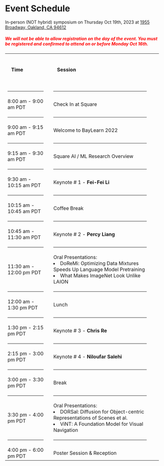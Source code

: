 # Event Schedule
In-person (NOT hybrid) symposium on Thursday Oct 19th, 2023 at 
[1955 Broadway, Oakland, CA 94612](https://maps.app.goo.gl/yjxW9Um3mWE7EDzh8)

<h5 style="color: red;">We will not be able to allow registration on the day of the event. You must be registered and confirmed to attend on or before Monday Oct 16th.</h5><style>

.schedule {
    border-spacing: 20px;
}
.thtd {
    padding: 20px
}
</style>

<table class="schedule">
<tr>
    <td class="thtd"><h4>Time</h4></td>
    <td><p></p></td>
    <td class="thtd"><h4>Session</h4></td>
</tr>
<tr><td><hr><td><p><td><hr><td><p><td><hr></tr>

<tr>
    <td>8:00 am - 9:00 am PDT</td>
    <td><p></p></td>
    <td>Check In at Square</td>
</tr>
<tr><td><hr><td><p><td><hr><td><p><td><hr></tr>


<tr>
    <td>9:00 am - 9:15 am PDT</td>
 <td><p></p></td>
    <td>Welcome to BayLearn 2022</td>
</tr>
<tr><td><hr><td><p><td><hr><td><p><td><hr></tr>

<tr>
    <td>9:15 am - 9:30 am PDT</td>
 <td><p></p></td>
    <td>Square AI / ML Research Overview</td>
</tr>
<tr><td><hr><td><p><td><hr><td><p><td><hr></tr>

<tr>
    <td>9:30 am - 10:15 am PDT</td>
 <td><p></p></td>
    <td>Keynote # 1 - <b>Fei-Fei Li</b></td>
</tr>
<tr><td><hr><td><p><td><hr><td><p><td><hr></tr>

<tr>
    <td>10:15 am - 10:45 am PDT</td>
 <td><p></p></td>
    <td>Coffee Break</td>
</tr>
<tr><td><hr><td><p><td><hr><td><p><td><hr></tr>

<tr>
    <td>10:45 am - 11:30 am PDT</td>
 <td><p></p></td>
    <td>Keynote # 2 - <b>Percy Liang</b></td>
</tr>
<tr><td><hr><td><p><td><hr><td><p><td><hr></tr>

<tr>
    <td>11:30 am - 12:00 pm PDT</td>
 <td><p></p></td>
    <td>Oral Presentations:
<list>
<li> DoReMi: Optimizing Data Mixtures Speeds Up Language Model Pretraining
<li> What Makes ImageNet Look Unlike LAION
</list>
</td>
</tr>
<tr><td><hr><td><p><td><hr><td><p><td><hr></tr>

<tr>
    <td>12:00 am - 1:30 pm PDT</td>
 <td><p></p></td>
    <td>Lunch</td>
</tr>
<tr><td><hr><td><p><td><hr><td><p><td><hr></tr>

<tr>
    <td>1:30 pm - 2:15 pm PDT</td>
 <td><p></p></td>
    <td>Keynote # 3 - <b>Chris Re</b></td>
</tr>
<tr><td><hr><td><p><td><hr><td><p><td><hr></tr>

<tr>
    <td>2:15 pm - 3:00 pm PDT</td>
 <td><p></p></td>
    <td>Keynote # 4 - <b>Niloufar Salehi</b></td>
</tr>
<tr><td><hr><td><p><td><hr><td><p><td><hr></tr>

<tr>
    <td>3:00 pm - 3:30 pm PDT</td>
 <td><p></p></td>
    <td>Break</td>
</tr>
<tr><td><hr><td><p><td><hr><td><p><td><hr></tr>

<tr>
    <td>3:30 pm - 4:00 pm PDT</td>
 <td><p></p></td>
    <td>Oral Presentations:
<list>
<li> DORSal: Diffusion for Object-centric Representations of Scenes et al.</li>
<li>ViNT: A Foundation Model for Visual Navigation </li>
</list></td>
</tr>
<tr><td><hr><td><p><td><hr><td><p><td><hr></tr>

<tr>
    <td>4:00 pm - 6:00 pm PDT</td>
 <td><p></p></td>
    <td>Poster Session & Reception</td>
</tr>

</table>